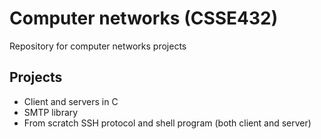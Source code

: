 # Computer networks (CSSE432)
Repository for computer networks projects

## Projects

- Client and servers in C
- SMTP library
- From scratch SSH protocol and shell program (both client and server)
